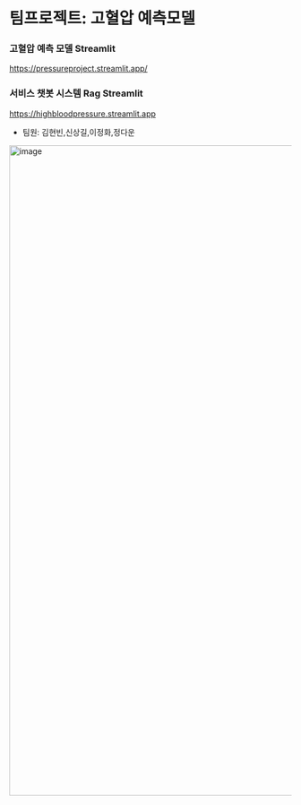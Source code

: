 # 팀프로젝트: 고혈압 예측모델 
### 고혈압 예측 모델 Streamlit
https://pressureproject.streamlit.app/

### 서비스 챗봇 시스템 Rag  Streamlit
https://highbloodpressure.streamlit.app
- 팀원: 김현빈,신상길,이정화,정다운


<img width="1162" alt="image" src="https://github.com/user-attachments/assets/fdbf4531-ec45-44f5-b363-1a307938ab82">
